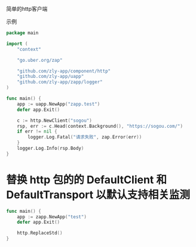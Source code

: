 
简单的http客户端

示例

```go
package main

import (
	"context"

	"go.uber.org/zap"

	"github.com/zly-app/component/http"
	"github.com/zly-app/uapp"
	"github.com/zly-app/zapp/logger"
)

func main() {
	app := uapp.NewApp("zapp.test")
	defer app.Exit()

	c := http.NewClient("sogou")
	rsp, err := c.Head(context.Background(), "https://sogou.com/")
	if err != nil {
		logger.Log.Fatal("请求失败", zap.Error(err))
	}
	logger.Log.Info(rsp.Body)
}
```

# 替换 http 包的的 DefaultClient 和 DefaultTransport 以默认支持相关监测

```go
func main() {
	app := zapp.NewApp("test")
	defer app.Exit()

	http.ReplaceStd()
}
```
